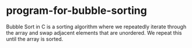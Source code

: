 # program-for-bubble-sorting
Bubble Sort in C is a sorting algorithm where we repeatedly iterate through the array and swap adjacent elements that are unordered.
We repeat this until the array is sorted.

